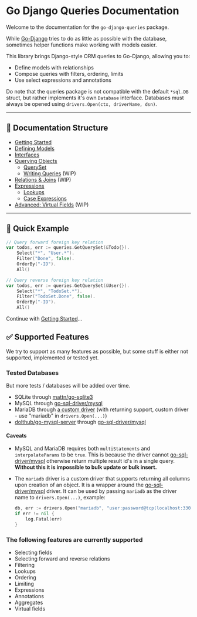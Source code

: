 # Go Django Queries Documentation

Welcome to the documentation for the `go-django-queries` package.

While [Go-Django](https://github.com/Nigel2392/go-django) tries to do as little as possible with the database, sometimes helper functions make working with models easier.

This library brings Django-style ORM queries to Go-Django, allowing you to:

* Define models with relationships
* Compose queries with filters, ordering, limits
* Use select expressions and annotations

Do note that the queries package is not compatible with the default `*sql.DB` struct, but rather implements it's own `Database` interface.
Databases must always be opened using `drivers.Open(ctx, driverName, dsn)`.

---

## 📁 Documentation Structure

* [Getting Started](./docs/getting_started.md)
* [Defining Models](./docs/models/models.md)
* [Interfaces](./docs/interfaces.md)
* [Querying Objects](./docs/querying.md)
  * [QuerySet](./docs/queryset/queryset.md)
  * [Writing Queries](./docs/queryset/writing_queries.md) (WIP)
* [Relations & Joins](./docs/relations/relations.md) (WIP)
* [Expressions](./docs/expressions/expressions.md)
  * [Lookups](./docs/expressions/lookups.md)
  * [Case Expressions](./docs/expressions/cases.md)
* [Advanced: Virtual Fields](./docs/virtual_fields.md) (WIP)

---

## 🔧 Quick Example

```go
// Query forward foreign key relation
var todos, err := queries.GetQuerySet(&Todo{}).
    Select("*", "User.*").
    Filter("Done", false).
    OrderBy("-ID").
    All()

// Query reverse foreign key relation
var todos, err := queries.GetQuerySet(&User{}).
    Select("*", "TodoSet.*").
    Filter("TodoSet.Done", false).
    OrderBy("-ID").
    All()
```

Continue with [Getting Started](./docs/getting_started.md)…

## ✅ Supported Features

We try to support as many features as possible, but some stuff is either not supported, implemented or tested yet.

### Tested Databases

But more tests / databases will be added over time.

* SQLite through [mattn/go-sqlite3](https://github.com/mattn/go-sqlite3)
* MySQL through [go-sql-driver/mysql](https://github.com/go-sql-driver/mysql)
* MariaDB through [a custom driver](https://github.com/Nigel2392/go-django/queries/blob/main/src/drivers/drivers.go#L38) (with returning support, custom driver - use "mariadb" in `drivers.Open(...)`)
* [dolthub/go-mysql-server](https://github.com/dolthub/go-mysql-server) through [go-sql-driver/mysql](https://github.com/go-sql-driver/mysql)

#### Caveats

* MySQL and MariaDB requires both `multiStatements` and `interpolateParams` to be `true`. This is because
  the driver cannot [go-sql-driver/mysql](https://github.com/go-sql-driver/mysql) otherwise return multiple result id's in a single query.
  **Without this it is impossible to bulk update or bulk insert.**

* The `mariadb` driver is a custom driver that supports returning all columns upon creation of an object.
  It is a wrapper around the [go-sql-driver/mysql](https://github.com/go-sql-driver/mysql) driver.
  It can be used by passing `mariadb` as the driver name to `drivers.Open(...)`, example:

  ```go
  db, err := drivers.Open("mariadb", "user:password@tcp(localhost:3306)/dbname?multiStatements=true&interpolateParams=true")
  if err != nil {
      log.Fatal(err)
  }
  ```

### The following features are currently supported

* Selecting fields
* Selecting forward and reverse relations
* Filtering
* Lookups
* Ordering
* Limiting
* Expressions
* Annotations
* Aggregates
* Virtual fields
